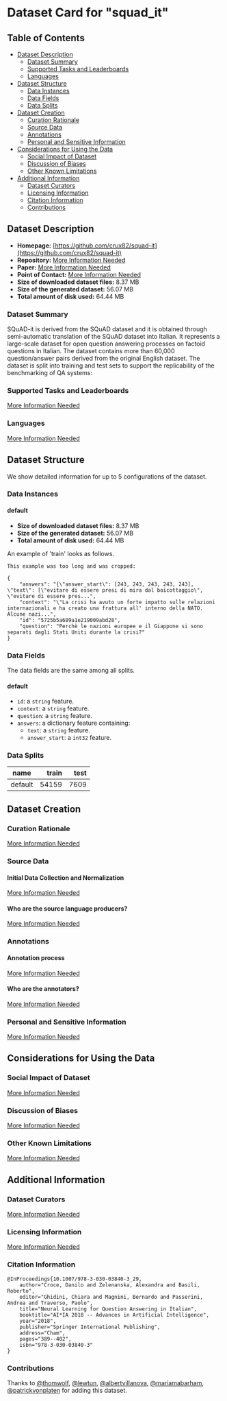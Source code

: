 ---
---

# Dataset Card for "squad_it"

## Table of Contents
- [Dataset Description](#dataset-description)
  - [Dataset Summary](#dataset-summary)
  - [Supported Tasks and Leaderboards](#supported-tasks-and-leaderboards)
  - [Languages](#languages)
- [Dataset Structure](#dataset-structure)
  - [Data Instances](#data-instances)
  - [Data Fields](#data-fields)
  - [Data Splits](#data-splits)
- [Dataset Creation](#dataset-creation)
  - [Curation Rationale](#curation-rationale)
  - [Source Data](#source-data)
  - [Annotations](#annotations)
  - [Personal and Sensitive Information](#personal-and-sensitive-information)
- [Considerations for Using the Data](#considerations-for-using-the-data)
  - [Social Impact of Dataset](#social-impact-of-dataset)
  - [Discussion of Biases](#discussion-of-biases)
  - [Other Known Limitations](#other-known-limitations)
- [Additional Information](#additional-information)
  - [Dataset Curators](#dataset-curators)
  - [Licensing Information](#licensing-information)
  - [Citation Information](#citation-information)
  - [Contributions](#contributions)

## Dataset Description

- **Homepage:** [https://github.com/crux82/squad-it](https://github.com/crux82/squad-it)
- **Repository:** [More Information Needed](https://github.com/huggingface/datasets/blob/master/CONTRIBUTING.md#how-to-contribute-to-the-dataset-cards)
- **Paper:** [More Information Needed](https://github.com/huggingface/datasets/blob/master/CONTRIBUTING.md#how-to-contribute-to-the-dataset-cards)
- **Point of Contact:** [More Information Needed](https://github.com/huggingface/datasets/blob/master/CONTRIBUTING.md#how-to-contribute-to-the-dataset-cards)
- **Size of downloaded dataset files:** 8.37 MB
- **Size of the generated dataset:** 56.07 MB
- **Total amount of disk used:** 64.44 MB

### Dataset Summary

SQuAD-it is derived from the SQuAD dataset and it is obtained through semi-automatic translation of the SQuAD dataset
into Italian. It represents a large-scale dataset for open question answering processes on factoid questions in Italian.
 The dataset contains more than 60,000 question/answer pairs derived from the original English dataset. The dataset is
 split into training and test sets to support the replicability of the benchmarking of QA systems:

### Supported Tasks and Leaderboards

[More Information Needed](https://github.com/huggingface/datasets/blob/master/CONTRIBUTING.md#how-to-contribute-to-the-dataset-cards)

### Languages

[More Information Needed](https://github.com/huggingface/datasets/blob/master/CONTRIBUTING.md#how-to-contribute-to-the-dataset-cards)

## Dataset Structure

We show detailed information for up to 5 configurations of the dataset.

### Data Instances

#### default

- **Size of downloaded dataset files:** 8.37 MB
- **Size of the generated dataset:** 56.07 MB
- **Total amount of disk used:** 64.44 MB

An example of 'train' looks as follows.
```
This example was too long and was cropped:

{
    "answers": "{\"answer_start\": [243, 243, 243, 243, 243], \"text\": [\"evitare di essere presi di mira dal boicottaggio\", \"evitare di essere pres...",
    "context": "\"La crisi ha avuto un forte impatto sulle relazioni internazionali e ha creato una frattura all' interno della NATO. Alcune nazi...",
    "id": "5725b5a689a1e219009abd28",
    "question": "Perchè le nazioni europee e il Giappone si sono separati dagli Stati Uniti durante la crisi?"
}
```

### Data Fields

The data fields are the same among all splits.

#### default
- `id`: a `string` feature.
- `context`: a `string` feature.
- `question`: a `string` feature.
- `answers`: a dictionary feature containing:
  - `text`: a `string` feature.
  - `answer_start`: a `int32` feature.

### Data Splits

| name  |train|test|
|-------|----:|---:|
|default|54159|7609|

## Dataset Creation

### Curation Rationale

[More Information Needed](https://github.com/huggingface/datasets/blob/master/CONTRIBUTING.md#how-to-contribute-to-the-dataset-cards)

### Source Data

#### Initial Data Collection and Normalization

[More Information Needed](https://github.com/huggingface/datasets/blob/master/CONTRIBUTING.md#how-to-contribute-to-the-dataset-cards)

#### Who are the source language producers?

[More Information Needed](https://github.com/huggingface/datasets/blob/master/CONTRIBUTING.md#how-to-contribute-to-the-dataset-cards)

### Annotations

#### Annotation process

[More Information Needed](https://github.com/huggingface/datasets/blob/master/CONTRIBUTING.md#how-to-contribute-to-the-dataset-cards)

#### Who are the annotators?

[More Information Needed](https://github.com/huggingface/datasets/blob/master/CONTRIBUTING.md#how-to-contribute-to-the-dataset-cards)

### Personal and Sensitive Information

[More Information Needed](https://github.com/huggingface/datasets/blob/master/CONTRIBUTING.md#how-to-contribute-to-the-dataset-cards)

## Considerations for Using the Data

### Social Impact of Dataset

[More Information Needed](https://github.com/huggingface/datasets/blob/master/CONTRIBUTING.md#how-to-contribute-to-the-dataset-cards)

### Discussion of Biases

[More Information Needed](https://github.com/huggingface/datasets/blob/master/CONTRIBUTING.md#how-to-contribute-to-the-dataset-cards)

### Other Known Limitations

[More Information Needed](https://github.com/huggingface/datasets/blob/master/CONTRIBUTING.md#how-to-contribute-to-the-dataset-cards)

## Additional Information

### Dataset Curators

[More Information Needed](https://github.com/huggingface/datasets/blob/master/CONTRIBUTING.md#how-to-contribute-to-the-dataset-cards)

### Licensing Information

[More Information Needed](https://github.com/huggingface/datasets/blob/master/CONTRIBUTING.md#how-to-contribute-to-the-dataset-cards)

### Citation Information

```
@InProceedings{10.1007/978-3-030-03840-3_29,
	author="Croce, Danilo and Zelenanska, Alexandra and Basili, Roberto",
	editor="Ghidini, Chiara and Magnini, Bernardo and Passerini, Andrea and Traverso, Paolo",
	title="Neural Learning for Question Answering in Italian",
	booktitle="AI*IA 2018 -- Advances in Artificial Intelligence",
	year="2018",
	publisher="Springer International Publishing",
	address="Cham",
	pages="389--402",
	isbn="978-3-030-03840-3"
}

```


### Contributions

Thanks to [@thomwolf](https://github.com/thomwolf), [@lewtun](https://github.com/lewtun), [@albertvillanova](https://github.com/albertvillanova), [@mariamabarham](https://github.com/mariamabarham), [@patrickvonplaten](https://github.com/patrickvonplaten) for adding this dataset.